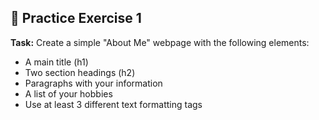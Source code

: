 ## 🎯 Practice Exercise 1
**Task:** Create a simple "About Me" webpage with the following elements:
- A main title (h1)
- Two section headings (h2)
- Paragraphs with your information
- A list of your hobbies
- Use at least 3 different text formatting tags